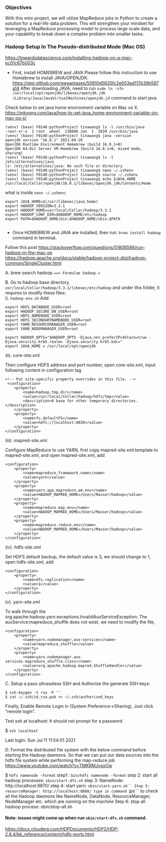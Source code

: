 ### Objectives
With this mini-project, we will utilize MapReduce jobs in Python to create a solution for a
real-life data problem. This will strengthen your mindset for leveraging a MapReduce processing
model to process large scale data, and your capability to break down a complex problem into
smaller tasks.

### Hadoop Setup In The Pseudo-distributed Mode (Mac OS)
https://towardsdatascience.com/installing-hadoop-on-a-mac-ec01c67b003c

- First, install HOMEBREW and JAVA
Please follow this instruction to use Homebrew to install JAVA/OPENJDK: https://gist.github.com/gwpantazes/50810d5635fc2e053ad117b39b597a14
After downloading JAVA, need to run `sudo ln -sfn /usr/local/opt/openjdk/libexec/openjdk.jdk /Library/Java/JavaVirtualMachines/openjdk.jd` command to start java.

Check below to set java home environment variable on Mac os X.
https://mkyong.com/java/how-to-set-java_home-environment-variable-on-mac-os-x/
```
(venv) (base) F0140:pythonProject tinawang$ ls -l /usr/bin/java
-rwxr-xr-x  1 root  wheel  138896 Jan  1  2020 /usr/bin/java
(venv) (base) F0140:pythonProject tinawang$ java -version
openjdk version "16.0.1" 2021-04-20
OpenJDK Runtime Environment Homebrew (build 16.0.1+0)
OpenJDK 64-Bit Server VM Homebrew (build 16.0.1+0, mixed mode, sharing)
(venv) (base) F0140:pythonProject tinawang$ ls -l /etc/alternatives/java
ls: /etc/alternatives/java: No such file or directory
(venv) (base) F0140:pythonProject tinawang$ nano ~/.zshenv
(venv) (base) F0140:pythonProject tinawang$ source ~/.zshenv
(venv) (base) F0140:pythonProject tinawang$ echo $JAVA_HOME
/usr/local/Cellar/openjdk/16.0.1/libexec/openjdk.jdk/Contents/Home
```
what is inside  `nano ~/.zshenv`:
```
export JAVA_HOME=$(/usr/libexec/java_home)
export HADOOP_VERSION=3.3.1
export HADOOP_HOME=usr/local/Cellar/hadoop/3.3.1
export HADOOP_CONF_DIR=$HADOOP_HOME/etc/hadoop
export PATH=$HADOOP_HOME/bin:$HADOOP_HOME/sbin:$PATH


```

- Once HOMEBREW and JAVA are installed, then run: `brew install hadoop` command in terminal. 

Follow this post https://stackoverflow.com/questions/51808588/run-hadoop-in-the-mac-os  
https://hadoop.apache.org/docs/stable/hadoop-project-dist/hadoop-common/SingleCluster.html

A. brew search hadoop
`==> Formulae
hadoop ✔
` 

B. Go to hadoop base directory, `usr/local/Cellar/hadoop/3.3.1/libexec/etc/hadoop` and under this folder, it requires to modify these files:  
i). `hadoop-env.sh`
Add
```
export HDFS_DATANODE_USER=root 
export HADOOP_SECURE_DN_USER=root  
export HDFS_NAMENODE_USER=root    
export HDFS_SECONDARYNAMENODE_USER=root  
export YARN_RESOURCEMANAGER_USER=root  
export YARN_NODEMANAGER_USER=root 

export HADOOP_OPTS="$HADOOP_OPTS -Djava.net.preferIPv4Stack=true -Djava.security.krb5.realm= -Djava.security.krb5.kdc="
export JAVA_HOME = /usr/local/opt/openjdk
```

(ii). core-site.xml

Then configure HDFS address and port number, open core-site.xml, input following content in configuration tag
```
<!-- Put site-specific property overrides in this file. -->
 <configuration>
    <property>
        <name>hadoop.tmp.dir</name>
        <value>/usr/local/Cellar/hadoop/hdfs/tmp</value>
        <description>A base for other temporary directories.</description>
    </property>
    <property>
        <name>fs.defaultFS</name>
        <value>hdfs://localhost:8020</value>
    </property>
</configuration>
```

(iii). mapred-site.xml  

Configure MapReduce to use YARN, first copy mapred-site.xml.template to mapred-site.xml, and open mapred-site.xml, add
```
<configuration>
    <property>
        <name>mapreduce.framework.name</name>
        <value>yarn</value>
    </property>
    <property>
        <name>yarn.app.mapreduce.am.env</name>
        <value>HADOOP_MAPRED_HOME=/Users/Masser/hadoop</value>
    </property>
    <property>
        <name>mapreduce.map.env</name>
        <value>HADOOP_MAPRED_HOME=/Users/Masser/hadoop</value>
    </property>
    <property>
        <name>mapreduce.reduce.env</name>
        <value>HADOOP_MAPRED_HOME=/Users/Masser/hadoop</value>
    </property>
</configuration>
```

(iv). hdfs-site.xml

Set HDFS default backup, the default value is 3, we should change to 1, open hdfs-site.xml, add
```
<configuration>
    <property>
        <name>dfs.replication</name>
        <value>1</value>
    </property>
</configuration> 
```
(v). yarn-site.xml  

To walk through the org.apache.hadoop.yarn.exceptions.InvalidAuxServiceException: The auxService:mapreduce_shuffle does not exist, we need to modify the file,
```
<configuration>
    <property>
        <name>yarn.nodemanager.aux-services</name>
        <value>mapreduce_shuffle</value>
    </property>
    <property>
        <name>yarn.nodemanager.aux-services.mapreduce_shuffle.class</name>
        <value>org.apache.hadoop.mapred.ShuffleHandler</value>
    </property>
</configuration>
```

C. Setup a pass-phraseless SSH and Authorize the generate SSH keys:
```
$ ssh-keygen -t rsa -P ''  
$ cat ~/.ssh/id_rsa.pub >> ~/.ssh/authorized_keys
```
Finally, Enable Remote Login in (System Preference->Sharing), Just click “remote login”.

Test ssh at localhost: It should not prompt for a password

$ ```ssh localhost```

Last login: Sun Jul 11 11:54:01 2021

D. Format the distributed file system with the below command before starting the Hadoop daemons. So that we can put our data sources into the hdfs file system while performing the map-reduce job
https://www.youtube.com/watch?v=TMKRMJvsoOw 

$ ```hdfs namenode -format```
step1 : ```bin/hdfs namenode -format```
step 2: start all hadoop processes: ```sbin/start-dfs.sh```
step 3: NameNode: http://localhost:9870/
step 4: start yarn: ```sbin/start-yarn.sh``
Step 5: resourceManager: http://localhost:8088/
type in command ```jps``` to check all the Hadoop daemons like NameNode, DataNode, ResourceManager, NodeManager etc. which are running on the machine
Step 6: stop all hadoop process: sbin/stop-all.sh

#### Note: issues might come up when run ```sbin/start-dfs.sh``` command.

https://docs.cloudera.com/HDPDocuments/HDP2/HDP-2.6.4/bk_reference/content/hdfs-ports.html 





